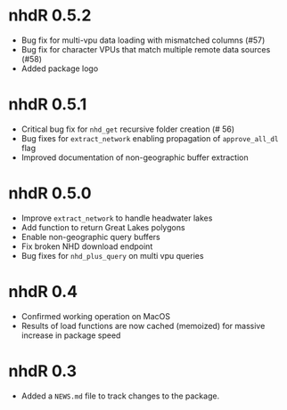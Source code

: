 # nhdR 0.5.2

* Bug fix for multi-vpu data loading with mismatched columns (#57)
* Bug fix for character VPUs that match multiple remote data sources (#58)
* Added package logo

# nhdR 0.5.1

* Critical bug fix for `nhd_get` recursive folder creation (# 56)
* Bug fixes for `extract_network` enabling propagation of `approve_all_dl` flag
* Improved documentation of non-geographic buffer extraction

# nhdR 0.5.0

* Improve `extract_network` to handle headwater lakes 
* Add function to return Great Lakes polygons
* Enable non-geographic query buffers
* Fix broken NHD download endpoint
* Bug fixes for `nhd_plus_query` on multi vpu queries

# nhdR 0.4

* Confirmed working operation on MacOS
* Results of load functions are now cached (memoized) for massive increase in package speed

# nhdR 0.3

* Added a `NEWS.md` file to track changes to the package.



